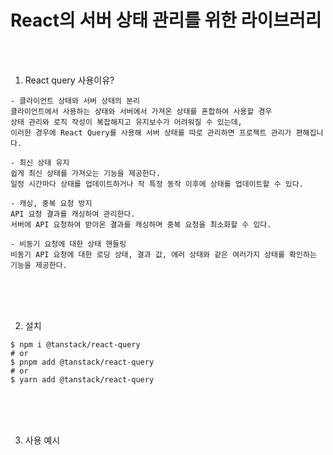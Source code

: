 # React의 서버 상태 관리를 위한 라이브러리

<br /><br />

1. React query 사용이유?
```
- 클라이언트 상태와 서버 상태의 분리
클라이언트에서 사용하는 상태와 서버에서 가져온 상태를 혼합하여 사용할 경우
상태 관리와 로직 작성이 복잡해지고 유지보수가 어려워질 수 있는데,
이러한 경우에 React Query를 사용해 서버 상태를 따로 관리하면 프로젝트 관리가 편해집니다.

- 최신 상태 유지
쉽게 최신 상태를 가져오는 기능을 제공한다.
일정 시간마다 상태를 업데이트하거나 작 특정 동작 이후에 상태를 업데이트할 수 있다.

- 캐싱, 중복 요청 방지
API 요청 결과를 캐싱하여 관리한다.
서버에 API 요청하여 받아온 결과를 캐싱하며 중복 요청을 최소화할 수 있다.

- 비동기 요청에 대한 상태 핸들링
비동기 API 요청에 대한 로딩 상태, 결과 값, 에러 상태와 같은 여러가지 상태를 확인하는 기능을 제공한다.
```

<br /><br /><br />

2. 설치
```
$ npm i @tanstack/react-query
# or
$ pnpm add @tanstack/react-query
# or
$ yarn add @tanstack/react-query
```

<br /><br /><br />

3. 사용 예시
```

```
```javascript

```
